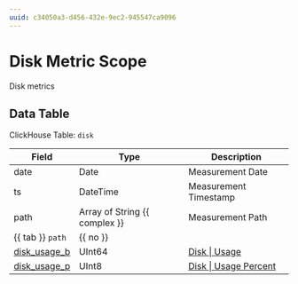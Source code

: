 ```yaml
---
uuid: c34050a3-d456-432e-9ec2-945547ca9096
---
```

# Disk Metric Scope

Disk metrics

## Data Table

ClickHouse Table: `disk`

Field | Type | Description
--- | --- | ---
date | Date | Measurement Date
ts | DateTime | Measurement Timestamp
path | Array of String {{ complex }} | Measurement Path
{{ tab }} `path` | {{ no }} | 
[disk_usage_b](../types/disk/usage.md) | UInt64 | [Disk \| Usage](../types/disk/usage.md)
[disk_usage_p](../types/disk/usage-percent.md) | UInt8 | [Disk \| Usage Percent](../types/disk/usage-percent.md)
